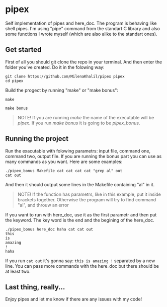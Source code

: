 # pipex

Self implementation of pipes and here_doc. The program is behaving like shell pipes. I'm using "pipe" command from the standart C library
and also some functions I wrote myself (which are also alike to the standart ones).

## Get started

First of all you should git clone the repo in your terminal. And then enter the folder you've created. Do it in the folowing way:

```console
git clone https://github.com/MilenaKhalil/pipex pipex
cd pipex
```

Build the progect by running "make" or "make bonus":

```console
make
```

```console
make bonus
```
>NOTE! If you are running _make_ the name of the executable will be _pipex_. If you run _make bonus_ it is going to be _pipex_bonus_.

## Running the project

Run the exacutable with folowing parametrs: input file, command one, command two, output file. If you are running the bonus part you can
use as many commands as you want. Here are some examples:

```console
./pipex_bonus Makefile cat cat cat cat "grep al" out
cat out
```
And then it should output some lines in the Makefile containing "al" in it.
>NOTE! If the function has parametrs, like in this example, put it inside brackets together. Otherwise the program will try to find command "al",
>and throuw an error

If you want to run with here_doc, use it as the first parametr and then put the keyword. The key word is the end and the begining of the here_doc.
```console
./pipex_bonus here_doc haha cat cat out
this
is
amazing
!
haha
```
If you run `cat out` it's gonna say:
`
this
is
amazing
!
`
separated by a new line.
You can pass more commands with the here_doc but there should be at least two.
## Last thing, really...
Enjoy pipes and let me know if there are any issues with my code!
